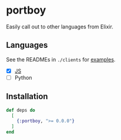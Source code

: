 # portboy

Easily call out to other languages from Elixir.

## Languages

See the READMEs in `./clients` for [examples](https://github.com/mvkvc/portboy/tree/main/clients).

- [X] [JS](https://www.npmjs.com/package/portboy)
- [ ] Python

## Installation

```elixir
def deps do
  [
    {:portboy, ">= 0.0.0"}
  ]
end
```
